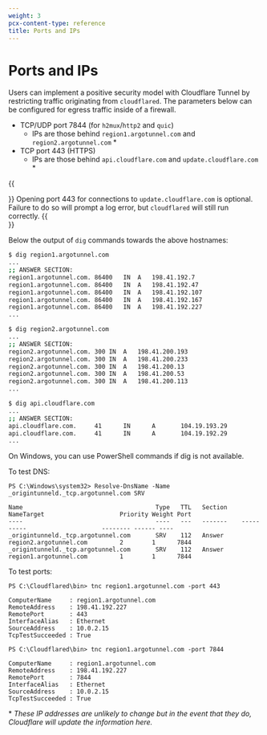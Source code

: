```yaml
---
weight: 3
pcx-content-type: reference
title: Ports and IPs
---
```


# Ports and IPs

Users can implement a positive security model with Cloudflare Tunnel by restricting traffic originating from `cloudflared`. The parameters below can be configured for egress traffic inside of a firewall.

- TCP/UDP port 7844 (for `h2mux`/`http2` and `quic`)
  - IPs are those behind `region1.argotunnel.com` and `region2.argotunnel.com` \*
- TCP port 443 (HTTPS)
  - IPs are those behind `api.cloudflare.com` and `update.cloudflare.com` \*

{{<Aside>}}
Opening port 443 for connections to `update.cloudflare.com` is optional. Failure to do so will prompt a log error, but `cloudflared` will still run correctly.
{{</Aside>}}

Below the output of `dig` commands towards the above hostnames:

```bash
$ dig region1.argotunnel.com
...
;; ANSWER SECTION:
region1.argotunnel.com.	86400	IN	A	198.41.192.7
region1.argotunnel.com.	86400	IN	A	198.41.192.47
region1.argotunnel.com.	86400	IN	A	198.41.192.107
region1.argotunnel.com.	86400	IN	A	198.41.192.167
region1.argotunnel.com.	86400	IN	A	198.41.192.227
...
```

```bash
$ dig region2.argotunnel.com
...
;; ANSWER SECTION:
region2.argotunnel.com.	300	IN	A	198.41.200.193
region2.argotunnel.com.	300	IN	A	198.41.200.233
region2.argotunnel.com.	300	IN	A	198.41.200.13
region2.argotunnel.com.	300	IN	A	198.41.200.53
region2.argotunnel.com.	300	IN	A	198.41.200.113
...
```

```bash
$ dig api.cloudflare.com
...
;; ANSWER SECTION:
api.cloudflare.com.     41      IN      A       104.19.193.29
api.cloudflare.com.     41      IN      A       104.19.192.29
...
```

On Windows, you can use PowerShell commands if dig is not available.

To test DNS:

    PS C:\Windows\system32> Resolve-DnsName -Name _origintunneld._tcp.argotunnel.com SRV

    Name                                     Type   TTL   Section    NameTarget                     Priority Weight Port
    ----                                     ----   ---   -------    ----------                     -------- ------ ----
    _origintunneld._tcp.argotunnel.com       SRV    112   Answer     region2.argotunnel.com         2        1      7844
    _origintunneld._tcp.argotunnel.com       SRV    112   Answer     region1.argotunnel.com         1        1      7844

To test ports:

    PS C:\Cloudflared\bin> tnc region1.argotunnel.com -port 443

    ComputerName     : region1.argotunnel.com
    RemoteAddress    : 198.41.192.227
    RemotePort       : 443
    InterfaceAlias   : Ethernet
    SourceAddress    : 10.0.2.15
    TcpTestSucceeded : True

<!---->

    PS C:\Cloudflared\bin> tnc region1.argotunnel.com -port 7844

    ComputerName     : region1.argotunnel.com
    RemoteAddress    : 198.41.192.227
    RemotePort       : 7844
    InterfaceAlias   : Ethernet
    SourceAddress    : 10.0.2.15
    TcpTestSucceeded : True

\* _These IP addresses are unlikely to change but in the event that they do, Cloudflare will update the information here._

